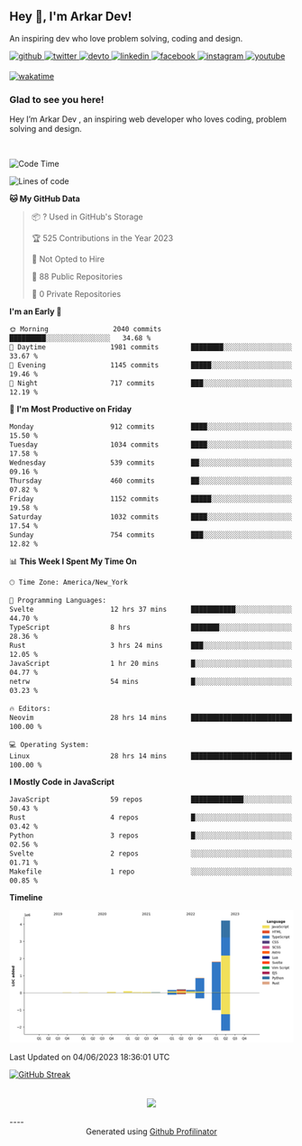 ## Hey 👋, I'm Arkar Dev!  

An inspiring dev who love problem solving, coding and design.

<a href="https://github.com/Riley1101" target="_blank">
<img src=https://img.shields.io/badge/github-%2324292e.svg?&style=for-the-badge&logo=github&logoColor=white alt=github style="margin-bottom: 5px;" />
</a>
<a href="https://twitter.com/arkardev" target="_blank">
<img src=https://img.shields.io/badge/twitter-%2300acee.svg?&style=for-the-badge&logo=twitter&logoColor=white alt=twitter style="margin-bottom: 5px;" />
</a>
<a href="https://dev.to/riley1101" target="_blank">
<img src=https://img.shields.io/badge/dev.to-%2308090A.svg?&style=for-the-badge&logo=dev.to&logoColor=white alt=devto style="margin-bottom: 5px;" />
</a>
<a href="https://linkedin.com/in/arkar-kaung-myat" target="_blank">
<img src=https://img.shields.io/badge/linkedin-%231E77B5.svg?&style=for-the-badge&logo=linkedin&logoColor=white alt=linkedin style="margin-bottom: 5px;" />
</a>
<a href="https://www.facebook.com/riley.eileen.75" target="_blank">
<img src=https://img.shields.io/badge/facebook-%232E87FB.svg?&style=for-the-badge&logo=facebook&logoColor=white alt=facebook style="margin-bottom: 5px;" />
</a>
<a href="https://instagram.com/rileys1101" target="_blank">
<img src=https://img.shields.io/badge/instagram-%23000000.svg?&style=for-the-badge&logo=instagram&logoColor=white alt=instagram style="margin-bottom: 5px;" />
</a>
<a href="https://www.youtube.com/channel/UC_RfEQCC3gL2AzsFFAABikg" target="_blank">
<img src=https://img.shields.io/badge/youtube-%23EE4831.svg?&style=for-the-badge&logo=youtube&logoColor=white alt=youtube style="margin-bottom: 5px;" />
</a>  
  
[![wakatime](https://wakatime.com/badge/user/cf23b6e3-75f8-4c04-b0e3-273191c8d2ec.svg)](https://wakatime.com/@cf23b6e3-75f8-4c04-b0e3-273191c8d2ec)


### Glad to see you here!  
Hey I’m Arkar Dev , an inspiring web developer who loves coding, problem solving and design.

<br/>

<!--START_SECTION:waka-->
![Code Time](http://img.shields.io/badge/Code%20Time-189%20hrs%2018%20mins-blue)

![Lines of code](https://img.shields.io/badge/From%20Hello%20World%20I%27ve%20Written-7.6%20million%20lines%20of%20code-blue)

**🐱 My GitHub Data** 

> 📦 ? Used in GitHub's Storage 
 > 
> 🏆 525 Contributions in the Year 2023
 > 
> 🚫 Not Opted to Hire
 > 
> 📜 88 Public Repositories 
 > 
> 🔑 0 Private Repositories 
 > 
**I'm an Early 🐤** 

```text
🌞 Morning                2040 commits        █████████░░░░░░░░░░░░░░░░   34.68 % 
🌆 Daytime                1981 commits        ████████░░░░░░░░░░░░░░░░░   33.67 % 
🌃 Evening                1145 commits        █████░░░░░░░░░░░░░░░░░░░░   19.46 % 
🌙 Night                  717 commits         ███░░░░░░░░░░░░░░░░░░░░░░   12.19 % 
```
📅 **I'm Most Productive on Friday** 

```text
Monday                   912 commits         ████░░░░░░░░░░░░░░░░░░░░░   15.50 % 
Tuesday                  1034 commits        ████░░░░░░░░░░░░░░░░░░░░░   17.58 % 
Wednesday                539 commits         ██░░░░░░░░░░░░░░░░░░░░░░░   09.16 % 
Thursday                 460 commits         ██░░░░░░░░░░░░░░░░░░░░░░░   07.82 % 
Friday                   1152 commits        █████░░░░░░░░░░░░░░░░░░░░   19.58 % 
Saturday                 1032 commits        ████░░░░░░░░░░░░░░░░░░░░░   17.54 % 
Sunday                   754 commits         ███░░░░░░░░░░░░░░░░░░░░░░   12.82 % 
```


📊 **This Week I Spent My Time On** 

```text
🕑︎ Time Zone: America/New_York

💬 Programming Languages: 
Svelte                   12 hrs 37 mins      ███████████░░░░░░░░░░░░░░   44.70 % 
TypeScript               8 hrs               ███████░░░░░░░░░░░░░░░░░░   28.36 % 
Rust                     3 hrs 24 mins       ███░░░░░░░░░░░░░░░░░░░░░░   12.05 % 
JavaScript               1 hr 20 mins        █░░░░░░░░░░░░░░░░░░░░░░░░   04.77 % 
netrw                    54 mins             █░░░░░░░░░░░░░░░░░░░░░░░░   03.23 % 

🔥 Editors: 
Neovim                   28 hrs 14 mins      █████████████████████████   100.00 % 

💻 Operating System: 
Linux                    28 hrs 14 mins      █████████████████████████   100.00 % 
```

**I Mostly Code in JavaScript** 

```text
JavaScript               59 repos            █████████████░░░░░░░░░░░░   50.43 % 
Rust                     4 repos             █░░░░░░░░░░░░░░░░░░░░░░░░   03.42 % 
Python                   3 repos             █░░░░░░░░░░░░░░░░░░░░░░░░   02.56 % 
Svelte                   2 repos             ░░░░░░░░░░░░░░░░░░░░░░░░░   01.71 % 
Makefile                 1 repo              ░░░░░░░░░░░░░░░░░░░░░░░░░   00.85 % 
```



**Timeline**

![Lines of Code chart](https://raw.githubusercontent.com/Riley1101/Riley1101/main/assets/bar_graph.png)


 Last Updated on 04/06/2023 18:36:01 UTC
<!--END_SECTION:waka-->

[![GitHub Streak](https://streak-stats.demolab.com?user=Riley1101)](https://git.io/streak-stats)
  
<br/>  
<div align="center">
<img src="https://komarev.com/ghpvc/?username=Riley1101&&style=flat-square" align="center" />
</div>  
<br/>  
----
<div align="center">Generated using <a href="https://profilinator.rishav.dev/" target="_blank">Github Profilinator</a></div>

